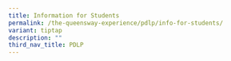 ```yaml
---
title: Information for Students
permalink: /the-queensway-experience/pdlp/info-for-students/
variant: tiptap
description: ""
third_nav_title: PDLP
---
```

